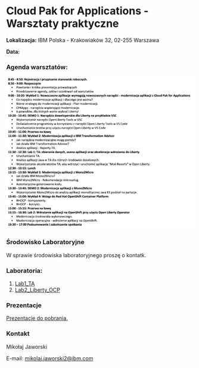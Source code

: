 # Cloud Pak for Applications - Warsztaty praktyczne

**Lokalizacja:** IBM Polska - Krakowiaków 32, 02-255 Warszawa

**Data:** 

### Agenda warsztatów:
![](./images/AgendaCP4Apps_v2.png)

### Środowisko Laboratoryjne

W sprawie środowiska laboratoryjnego proszę o kontatk.

### Laboratoria:
1. [Lab1_TA](https://github.com/jawor96/Warsztaty_CP4Apps/tree/master/Lab1_TA)
2. [Lab2_Liberty_OCP](https://github.com/jawor96/Warsztaty_CP4Apps/tree/master/Lab2_Liberty_OCP)
### Prezentacje
[Prezentacje do pobrania.](https://github.com/jawor96/Warsztaty_CP4Apps/tree/master/Prezentacje)

### Kontakt

Mikołaj Jaworski

E-mail: mikolaj.jaworski2@ibm.com
